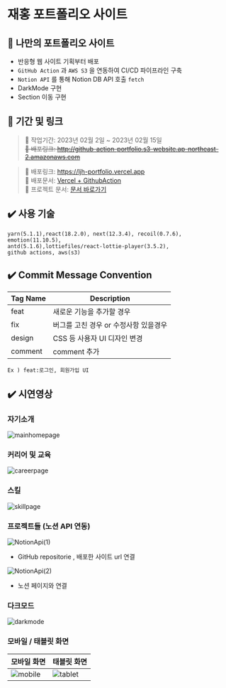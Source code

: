 # 재홍 포트폴리오 사이트

## 📌 나만의 포트폴리오 사이트

- 반응형 웹 사이트 기획부터 배포
- `GitHub Action` 과 `AWS S3` 을 연동하여 CI/CD 파이프라인 구축
- `Notion API` 를 통해 Notion DB API 호출 `fetch`
- DarkMode 구현
- Section 이동 구현

## 📖 기간 및 링크

> 📆 작업기간: 2023년 02월 2일 ~ 2023년 02월 15일 </br>
> ~~🔗 배포링크: http://github-action-portfolio.s3-website.ap-northeast-2.amazonaws.com~~ </br>

> 🔗 배포링크: https://ljh-portfolio.vercel.app </br>
> 🔗 배포문서: [Vercel + GithubAction](https://github.com/Jae-hong-lee/TIL/tree/2a5cd11ac2b640b8f3d9230cee4ccffc6042f533/%EA%B3%B5%EB%B6%80%20%26%20%EC%8A%A4%ED%84%B0%EB%94%94/Vercel%20%2B%20GithubAction) </br>
> 🔗 프로젝트 문서: [문서 바로가기](https://www.notion.so/883fadd953a0478695cf2129efa9519f)

## ✔️ 사용 기술

```
yarn(5.1.1),react(18.2.0), next(12.3.4), recoil(0.7.6), emotion(11.10.5),
antd(5.1.6),lottiefiles/react-lottie-player(3.5.2),
github actions, aws(s3)
```

## ✔️ Commit Message Convention

| Tag Name | Description                           |
| -------- | ------------------------------------- |
| feat     | 새로운 기능을 추가할 경우             |
| fix      | 버그를 고친 경우 or 수정사항 있을경우 |
| design   | CSS 등 사용자 UI 디자인 변경          |
| comment  | comment 추가                          |

`Ex ) feat:로그인, 회원가입 UI `

## ✔️ 시연영상

### 자기소개

![mainhomepage](https://user-images.githubusercontent.com/72030487/219281493-bb1b729d-b8e0-4ca7-8e62-74ea444608d6.gif)

### 커리어 및 교육

![careerpage](https://user-images.githubusercontent.com/72030487/219281507-e8f9d7fa-dde6-4bb0-b676-21d2951cee32.gif)

### 스킬

![skillpage](https://user-images.githubusercontent.com/72030487/219281513-25073471-773c-4d20-8b32-4bfbeebd5b38.gif)

### 프로젝트들 (노션 API 연동)

![NotionApi(1)](https://user-images.githubusercontent.com/72030487/219282936-f78b6b96-ecb9-4b3c-9b43-6eef64900ad0.gif)

- GitHub repositorie , 배포한 사이트 url 연결

![NotionApi(2)](https://user-images.githubusercontent.com/72030487/219281760-a11bf5f0-b6dc-48dd-ab06-ac1f62b55190.gif)

- 노션 페이지와 연결

### 다크모드

![darkmode](https://user-images.githubusercontent.com/72030487/219280464-4e3ff203-8189-4e24-b064-743b3aa1adcd.gif)

### 모바일 / 태블릿 화면

| 모바일 화면                                                                                                      | 태블릿 화면                                                                                                      |
| ---------------------------------------------------------------------------------------------------------------- | ---------------------------------------------------------------------------------------------------------------- |
| ![mobile](https://user-images.githubusercontent.com/72030487/219281154-3d2bb5d5-c972-4520-9afd-d655b238b47e.gif) | ![tablet](https://user-images.githubusercontent.com/72030487/219281157-13ae68ca-e635-4d64-95eb-2a894ae7a0c5.gif) |
